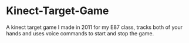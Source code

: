 Kinect-Target-Game
==================

A kinect target game I made in 2011 for my E87 class, tracks both of your hands and uses voice commands to start and stop the game.